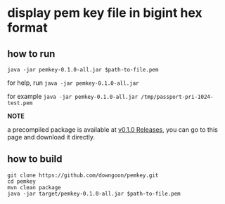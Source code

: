 # display pem key file in bigint hex format

## how to run

``java -jar pemkey-0.1.0-all.jar $path-to-file.pem``

for help, run ``java -jar pemkey-0.1.0-all.jar``

for example ``java -jar pemkey-0.1.0-all.jar /tmp/passport-pri-1024-test.pem``

**NOTE**

a precompiled package is available at [v0.1.0 Releases](https://github.com/downgoon/pemkey/releases/tag/v0.1.0), you can go to this page and download it directly.

## how to build

	git clone https://github.com/downgoon/pemkey.git
	cd pemkey
	mvn clean package
	java -jar target/pemkey-0.1.0-all.jar $path-to-file.pem
	
